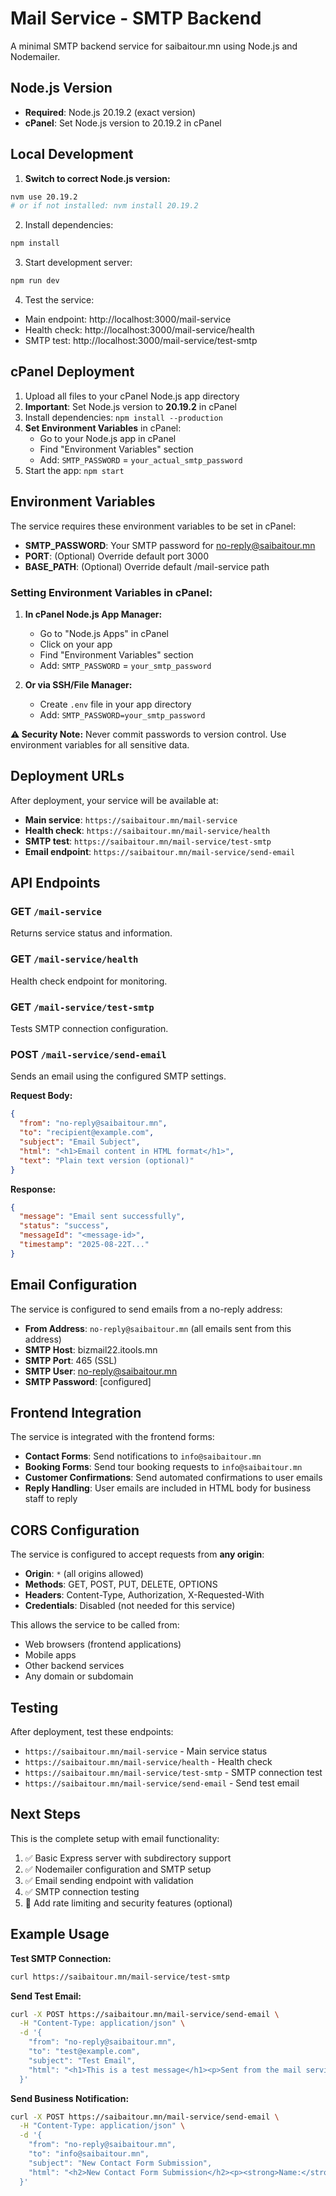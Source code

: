 # Mail Service - SMTP Backend

A minimal SMTP backend service for saibaitour.mn using Node.js and Nodemailer.

## Node.js Version

- **Required**: Node.js 20.19.2 (exact version)
- **cPanel**: Set Node.js version to 20.19.2 in cPanel

## Local Development

1. **Switch to correct Node.js version:**

```bash
nvm use 20.19.2
# or if not installed: nvm install 20.19.2
```

2. Install dependencies:

```bash
npm install
```

3. Start development server:

```bash
npm run dev
```

4. Test the service:

- Main endpoint: http://localhost:3000/mail-service
- Health check: http://localhost:3000/mail-service/health
- SMTP test: http://localhost:3000/mail-service/test-smtp

## cPanel Deployment

1. Upload all files to your cPanel Node.js app directory
2. **Important**: Set Node.js version to **20.19.2** in cPanel
3. Install dependencies: `npm install --production`
4. **Set Environment Variables** in cPanel:
   - Go to your Node.js app in cPanel
   - Find "Environment Variables" section
   - Add: `SMTP_PASSWORD` = `your_actual_smtp_password`
5. Start the app: `npm start`

## Environment Variables

The service requires these environment variables to be set in cPanel:

- **SMTP_PASSWORD**: Your SMTP password for no-reply@saibaitour.mn
- **PORT**: (Optional) Override default port 3000
- **BASE_PATH**: (Optional) Override default /mail-service path

### Setting Environment Variables in cPanel:

1. **In cPanel Node.js App Manager:**

   - Go to "Node.js Apps" in cPanel
   - Click on your app
   - Find "Environment Variables" section
   - Add: `SMTP_PASSWORD` = `your_smtp_password`

2. **Or via SSH/File Manager:**
   - Create `.env` file in your app directory
   - Add: `SMTP_PASSWORD=your_smtp_password`

**⚠️ Security Note:** Never commit passwords to version control. Use environment variables for all sensitive data.

## Deployment URLs

After deployment, your service will be available at:

- **Main service**: `https://saibaitour.mn/mail-service`
- **Health check**: `https://saibaitour.mn/mail-service/health`
- **SMTP test**: `https://saibaitour.mn/mail-service/test-smtp`
- **Email endpoint**: `https://saibaitour.mn/mail-service/send-email`

## API Endpoints

### GET `/mail-service`

Returns service status and information.

### GET `/mail-service/health`

Health check endpoint for monitoring.

### GET `/mail-service/test-smtp`

Tests SMTP connection configuration.

### POST `/mail-service/send-email`

Sends an email using the configured SMTP settings.

**Request Body:**

```json
{
  "from": "no-reply@saibaitour.mn",
  "to": "recipient@example.com",
  "subject": "Email Subject",
  "html": "<h1>Email content in HTML format</h1>",
  "text": "Plain text version (optional)"
}
```

**Response:**

```json
{
  "message": "Email sent successfully",
  "status": "success",
  "messageId": "<message-id>",
  "timestamp": "2025-08-22T..."
}
```

## Email Configuration

The service is configured to send emails from a no-reply address:

- **From Address**: `no-reply@saibaitour.mn` (all emails sent from this address)
- **SMTP Host**: bizmail22.itools.mn
- **SMTP Port**: 465 (SSL)
- **SMTP User**: no-reply@saibaitour.mn
- **SMTP Password**: [configured]

## Frontend Integration

The service is integrated with the frontend forms:

- **Contact Forms**: Send notifications to `info@saibaitour.mn`
- **Booking Forms**: Send tour booking requests to `info@saibaitour.mn`
- **Customer Confirmations**: Send automated confirmations to user emails
- **Reply Handling**: User emails are included in HTML body for business staff to reply

## CORS Configuration

The service is configured to accept requests from **any origin**:

- **Origin**: `*` (all origins allowed)
- **Methods**: GET, POST, PUT, DELETE, OPTIONS
- **Headers**: Content-Type, Authorization, X-Requested-With
- **Credentials**: Disabled (not needed for this service)

This allows the service to be called from:

- Web browsers (frontend applications)
- Mobile apps
- Other backend services
- Any domain or subdomain

## Testing

After deployment, test these endpoints:

- `https://saibaitour.mn/mail-service` - Main service status
- `https://saibaitour.mn/mail-service/health` - Health check
- `https://saibaitour.mn/mail-service/test-smtp` - SMTP connection test
- `https://saibaitour.mn/mail-service/send-email` - Send test email

## Next Steps

This is the complete setup with email functionality:

1. ✅ Basic Express server with subdirectory support
2. ✅ Nodemailer configuration and SMTP setup
3. ✅ Email sending endpoint with validation
4. ✅ SMTP connection testing
5. 🔄 Add rate limiting and security features (optional)

## Example Usage

**Test SMTP Connection:**

```bash
curl https://saibaitour.mn/mail-service/test-smtp
```

**Send Test Email:**

```bash
curl -X POST https://saibaitour.mn/mail-service/send-email \
  -H "Content-Type: application/json" \
  -d '{
    "from": "no-reply@saibaitour.mn",
    "to": "test@example.com",
    "subject": "Test Email",
    "html": "<h1>This is a test message</h1><p>Sent from the mail service.</p>"
  }'
```

**Send Business Notification:**

```bash
curl -X POST https://saibaitour.mn/mail-service/send-email \
  -H "Content-Type: application/json" \
  -d '{
    "from": "no-reply@saibaitour.mn",
    "to": "info@saibaitour.mn",
    "subject": "New Contact Form Submission",
    "html": "<h2>New Contact Form Submission</h2><p><strong>Name:</strong> John Doe</p><p><strong>Email:</strong> john@example.com</p><p><strong>Customer Email:</strong> john@example.com</p>"
  }'
```
